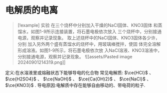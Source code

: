 
# 电解质的电离

> [!example] 实验
> 在三个烧杯中分别加入干燥的NaCl固体、KNO3固体 和蒸馏水，如图1-9所示连接装置，将石墨电极依次放入 三个烧杯中，分别接通电源，观察并记录现象。
> 取上述烧杯中的NaCl固体、KNO3固体各少许，分别 加入另外两个盛有蒸馏水的烧杯中，用玻璃棒搅拌，使固 体完全溶解形成溶液。如图1-9所示，将石墨电极依次放 入NaCl溶液、KNO3溶液中，分别接通电源，观察并记录现象。
> ![[assets/Pasted image 20240901214319.png]]

定义:在水溶液里或熔融状态下能够导电的化合物
常见电解质: $\ce{HCl}$ 、 $\ce{H2SO4}$ 、 $\ce{NaOH}$ 、 $\ce{Ca(OH)2}$ 、 $\ce{NaCl}$ 、 $\ce{KNO3}$ .
导电原因:电解质中存在能够自由移动的、带电荷的粒子.

